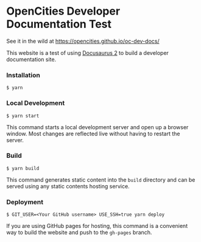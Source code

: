 # OpenCities Developer Documentation Test

See it in the wild at https://opencities.github.io/oc-dev-docs/

This website is a test of using [Docusaurus 2](https://v2.docusaurus.io/) to build a developer documentation site.

### Installation

```
$ yarn
```

### Local Development

```
$ yarn start
```

This command starts a local development server and open up a browser window. Most changes are reflected live without having to restart the server.

### Build

```
$ yarn build
```

This command generates static content into the `build` directory and can be served using any static contents hosting service.

### Deployment

```
$ GIT_USER=<Your GitHub username> USE_SSH=true yarn deploy
```

If you are using GitHub pages for hosting, this command is a convenient way to build the website and push to the `gh-pages` branch.
